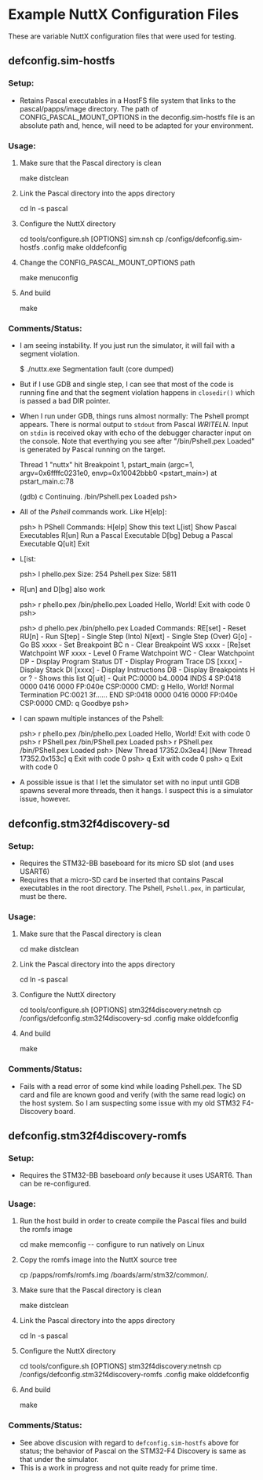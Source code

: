 # Example NuttX Configuration Files

These are variable NuttX configuration files that were used for testing.

## defconfig.sim-hostfs

### Setup:

- Retains Pascal executables in a HostFS file system that links to the pascal/papps/image directory.  The path of CONFIG_PASCAL_MOUNT_OPTIONS in the deconfig.sim-hostfs file is an absolute path and, hence, will need to be adapted for your environment.

### Usage:

1. Make sure that the Pascal directory is clean

    make distclean

2. Link the Pascal directory into the apps directory

    cd <nuttx-apps-directory>
    ln -s <pascal-directory> pascal

3. Configure the NuttX directory

    cd <nuttx-directory>
    tools/configure.sh [OPTIONS] sim:nsh
    cp <pascal-directory>/configs/defconfig.sim-hostfs .config
    make olddefconfig

4. Change the CONFIG_PASCAL_MOUNT_OPTIONS path

    make menuconfig

5. And build

    make

### Comments/Status:

- I am seeing instability.  If you just run the simulator, it will fail with a segment violation.

    $ ./nuttx.exe
    Segmentation fault (core dumped)

- But if I use GDB and single step, I can see that most of the code is running fine and that the segment violation happens in `closedir()` which is passed a bad DIR pointer.
- When I run under GDB, things runs almost normally:  The Pshell prompt appears.  There is normal output to `stdout` from Pascal *WRITELN*.  Input on `stdin` is received okay with echo of the debugger character input on the console.  Note that everthying you see after "/bin/Pshell.pex Loaded" is generated by Pascal running on the target.

    Thread 1 "nuttx" hit Breakpoint 1, pstart_main (argc=1, argv=0x6ffffc0231e0, envp=0x10042bbb0 <pstart_main>)
        at pstart_main.c:78

    (gdb) c
    Continuing.
    /bin/Pshell.pex Loaded
    psh>

- All of the *Pshell* commands work.  Like H[elp]:

    psh> h
    PShell Commands:
      H[elp]
        Show this text
      L[ist]
        Show Pascal Executables
      R[un] <PexFileName>
        Run a Pascal Executable
      D[bg] <PexFileName>
        Debug a Pascal Executable
      Q[uit]
        Exit

- L[ist:

    psh> l
      phello.pex Size: 254
      Pshell.pex Size: 5811

- R[un] and D[bg] also work

    psh> r phello.pex
    /bin/phello.pex Loaded
    Hello, World!
    Exit with code 0
    psh> 

    psh> d phello.pex
    /bin/phello.pex Loaded
    Commands:
      RE[set]   - Reset
      RU[n]     - Run
      S[tep]    - Single Step (Into)
      N[ext]    - Single Step (Over)
      G[o]      - Go
      BS xxxx   - Set Breakpoint
      BC n      - Clear Breakpoint
      WS xxxx   - [Re]set Watchpoint
      WF xxxx   - Level 0 Frame Watchpoint
      WC        - Clear Watchpoint
      DP        - Display Program Status
      DT        - Display Program Trace
      DS [xxxx] - Display Stack
      DI [xxxx] - Display Instructions
      DB        - Display Breakpoints
      H or ?    - Shows this list
      Q[uit]    - Quit
    PC:0000  b4..0004          INDS  4
    SP:0418  0000
       0416  0000
    FP:040e CSP:0000
    CMD: g
    Hello, World!
    Normal Termination
    PC:0021  3f......          END
    SP:0418  0000
       0416  0000
    FP:040e CSP:0000
    CMD: q
    Goodbye
    psh>

- I can spawn multiple instances of the Pshell:

    psh> r phello.pex
    /bin/phello.pex Loaded
    Hello, World!
    Exit with code 0
    psh> r PShell.pex
    /bin/PShell.pex Loaded
    psh> r PShell.pex
    /bin/PShell.pex Loaded
    psh> [New Thread 17352.0x3ea4]
    [New Thread 17352.0x153c]
    q
    Exit with code 0
    psh> q
    Exit with code 0
    psh> q
    Exit with code 0

- A possible issue is that I let the simulator set with no input until GDB spawns several more threads, then it hangs.  I suspect this is a simulator issue, however.

## defconfig.stm32f4discovery-sd

### Setup:

- Requires the STM32-BB baseboard for its micro SD slot (and uses USART6)
- Requires that a micro-SD card be inserted that contains Pascal executables in the root directory.  The Pshell, `Pshell.pex`, in particular, must be there.

### Usage:

1. Make sure that the Pascal directory is clean

    cd <pascal-directory>
    make distclean

2. Link the Pascal directory into the apps directory

    cd <nuttx-apps-directory>
    ln -s <pascal-directory> pascal

3. Configure the NuttX directory

    cd <nuttx-directory>
    tools/configure.sh [OPTIONS] stm32f4discovery:netnsh
    cp <pascal-directory>/configs/defconfig.stm32f4discovery-sd .config
    make olddefconfig

4. And build

    make

### Comments/Status:

- Fails with a read error of some kind while loading Pshell.pex.  The SD card and file are known good and verify (with the same read logic) on the host system.  So I am suspecting some issue with my old STM32 F4-Discovery board.

## defconfig.stm32f4discovery-romfs

### Setup:

- Requires the STM32-BB baseboard *only* because it uses USART6.  Than can be re-configured.

### Usage:

1. Run the host build in order to create compile the Pascal files and build the romfs image

    cd <pascal-directory>
    make memconfig -- configure to run natively on Linux

2. Copy the romfs image into the NuttX source tree

    cp <pascal-directory>/papps/romfs/romfs.img <nuttx-directory>/boards/arm/stm32/common/.

3. Make sure that the Pascal directory is clean

    make distclean

4. Link the Pascal directory into the apps directory

    cd <nuttx-apps-directory>
    ln -s <pascal-directory> pascal

5. Configure the NuttX directory

    cd <nuttx-directory>
    tools/configure.sh [OPTIONS] stm32f4discovery:netnsh
    cp <pascal-directory>/configs/defconfig.stm32f4discovery-romfs .config
    make olddefconfig

6. And build

    make

### Comments/Status:

- See above discusion with regard to `defconfig.sim-hostfs` above for status; the behavior of Pascal on the STM32-F4 Discovery is same as that under the simulator.
- This is a work in progress and not quite ready for prime time.
